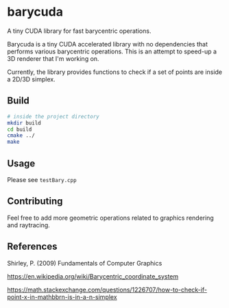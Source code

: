 # barycuda
A tiny CUDA library for fast barycentric operations.

Barycuda is a tiny CUDA accelerated library with no dependencies that
performs various barycentric operations. This is an attempt to speed-up
a 3D renderer that I'm working on.

Currently, the library provides functions to check if a set of points are inside a 2D/3D simplex. 

## Build
```bash
# inside the project directory
mkdir build
cd build
cmake ../
make
```

## Usage
Please see `testBary.cpp` 

## Contributing
Feel free to add more geometric operations related to
graphics rendering and raytracing.

## References
Shirley, P. (2009) Fundamentals of Computer Graphics  

https://en.wikipedia.org/wiki/Barycentric_coordinate_system

https://math.stackexchange.com/questions/1226707/how-to-check-if-point-x-in-mathbbrn-is-in-a-n-simplex